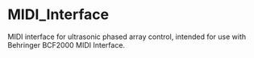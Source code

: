 MIDI_Interface
==============

MIDI interface for ultrasonic phased array control, intended for use with Behringer BCF2000 MIDI Interface.